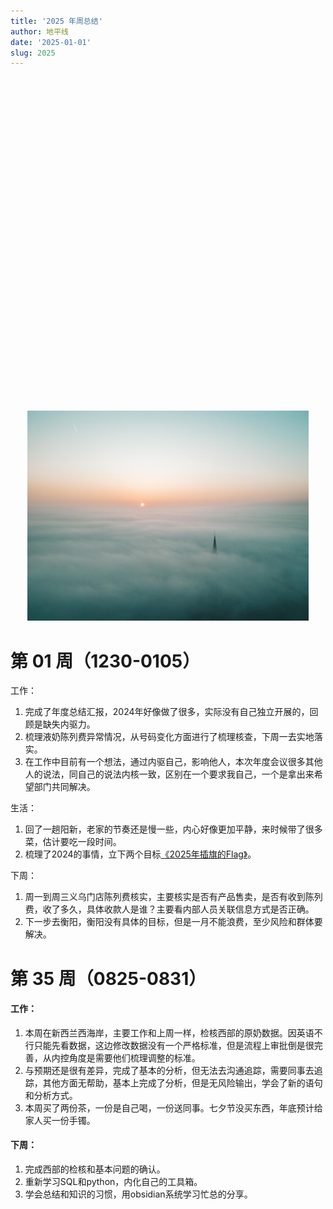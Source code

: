 ```yaml
---
title: '2025 年周总结'
author: 地平线
date: '2025-01-01'
slug: 2025
---
```


<link href="{{< blogdown/postref >}}index_files/htmltools-fill/fill.css" rel="stylesheet" /\> <script src="{{< blogdown/postref >}}index_files/htmlwidgets/htmlwidgets.js"></script> <script src="{{< blogdown/postref >}}index_files/echarts4r/echarts-en.min.js"></script> <script src="{{< blogdown/postref >}}index_files/echarts4r/ecStat.min.js"></script> <script src="{{< blogdown/postref >}}index_files/echarts4r/dataTool.min.js"></script> <script src="{{< blogdown/postref >}}index_files/echarts4r-binding/echarts4r.js"></script>

<br>

<div class="fullwidth">

<div class="echarts4r html-widget html-fill-item" id="htmlwidget-1" style="width:100%;height:500px;"></div>
<script type="application/json" data-for="htmlwidget-1">{"x":{"theme":"","tl":false,"draw":true,"renderer":"canvas","events":[],"buttons":[],"opts":{"yAxis":[{"show":true,"name":"公里数"},{"type":"value","name":"个数"}],"xAxis":[{"data":["2025-01-01","2025-01-02","2025-01-03","2025-01-04","2025-01-05","2025-01-06","2025-01-07","2025-01-08","2025-01-09","2025-01-10","2025-01-11","2025-01-12","2025-01-13","2025-01-14","2025-01-15","2025-01-16","2025-01-17","2025-01-18","2025-01-19","2025-01-20","2025-01-21","2025-01-22","2025-01-23","2025-01-24","2025-01-25","2025-01-26","2025-01-27","2025-01-28","2025-01-29","2025-01-30","2025-01-31","2025-02-01","2025-02-02","2025-02-03","2025-02-04","2025-02-05","2025-02-06","2025-02-07","2025-02-08","2025-02-09","2025-02-10","2025-02-11","2025-02-12","2025-02-13","2025-02-14","2025-02-15","2025-02-16","2025-02-17","2025-02-18","2025-02-19","2025-02-20","2025-02-21","2025-02-22","2025-02-23","2025-02-24","2025-02-25","2025-02-26","2025-02-27","2025-02-28","2025-02-29","2025-03-01","2025-03-02","2025-03-03","2025-03-04","2025-03-05","2025-03-06","2025-03-07","2025-03-08","2025-03-09","2025-03-10","2025-03-11","2025-03-12","2025-03-13","2025-03-14","2025-03-15","2025-03-16","2025-03-17","2025-03-18","2025-03-19","2025-03-20","2025-03-21","2025-03-22","2025-03-23","2025-03-24","2025-03-25","2025-03-26","2025-03-27","2025-03-28","2025-03-29","2025-03-30","2025-03-31","2025-04-01","2025-04-02","2025-04-03","2025-04-04","2025-04-05","2025-04-06","2025-04-07","2025-04-08","2025-04-09","2025-04-10","2025-04-11","2025-04-12","2025-04-13","2025-04-14","2025-04-15","2025-04-16","2025-04-17","2025-04-18","2025-04-19","2025-04-20","2025-04-21","2025-04-22","2025-04-23","2025-04-24","2025-04-25","2025-04-26","2025-04-27","2025-04-28","2025-04-29","2025-04-30","2025-05-01","2025-05-02","2025-05-03","2025-05-04","2025-05-05","2025-05-06","2025-05-07","2025-05-08","2025-05-09","2025-05-10","2025-05-11","2025-05-12","2025-05-13","2025-05-14","2025-05-15","2025-05-16","2025-05-17","2025-05-18","2025-05-19","2025-05-20","2025-05-21","2025-05-22","2025-05-23","2025-05-24","2025-05-25","2025-05-26","2025-05-27","2025-05-28","2025-05-29","2025-05-30","2025-05-31","2025-06-01","2025-06-02","2025-06-03","2025-06-04","2025-06-05","2025-06-06","2025-06-07","2025-06-08","2025-06-09","2025-06-10","2025-06-11","2025-06-12","2025-06-13","2025-06-14","2025-06-15","2025-06-16","2025-06-17","2025-06-18","2025-06-19","2025-06-20","2025-06-21","2025-06-22","2025-06-23","2025-06-24","2025-06-25","2025-06-26","2025-06-27","2025-06-28","2025-06-29","2025-06-30","2025-07-01","2025-07-02","2025-07-03","2025-07-04","2025-07-05","2025-07-06","2025-07-07","2025-07-08","2025-07-09","2025-07-10","2025-07-11","2025-07-12","2025-07-13","2025-07-14","2025-07-15","2025-07-16","2025-07-17","2025-07-18","2025-07-19","2025-07-20","2025-07-21","2025-07-22","2025-07-23","2025-07-24","2025-07-25","2025-07-26","2025-07-27","2025-07-28","2025-07-29","2025-07-30","2025-07-31","2025-08-01","2025-08-02","2025-08-03","2025-08-04","2025-08-05","2025-08-06","2025-08-07","2025-08-08","2025-08-09","2025-08-10","2025-08-11","2025-08-12","2025-08-13","2025-08-14","2025-08-15","2025-08-16","2025-08-17","2025-08-18","2025-08-19","2025-08-20","2025-08-21","2025-08-22","2025-08-23","2025-08-24","2025-08-25","2025-08-26","2025-08-27","2025-08-28","2025-08-29","2025-08-30","2025-08-31","2025-09-01","2025-09-02","2025-09-03","2025-09-04","2025-09-05","2025-09-06","2025-09-07","2025-09-08","2025-09-09","2025-09-10","2025-09-11","2025-09-12","2025-09-13","2025-09-14","2025-09-15","2025-09-16","2025-09-17","2025-09-18","2025-09-19","2025-09-20","2025-09-21","2025-09-22","2025-09-23","2025-09-24","2025-09-25","2025-09-26","2025-09-27","2025-09-28","2025-09-29","2025-09-30","2025-10-01","2025-10-02","2025-10-03","2025-10-04","2025-10-05","2025-10-06","2025-10-07","2025-10-08","2025-10-09","2025-10-10","2025-10-11","2025-10-12","2025-10-13","2025-10-14","2025-10-15","2025-10-16","2025-10-17","2025-10-18","2025-10-19","2025-10-20","2025-10-21","2025-10-22","2025-10-23","2025-10-24","2025-10-25","2025-10-26","2025-10-27","2025-10-28","2025-10-29","2025-10-30","2025-10-31","2025-11-01","2025-11-02","2025-11-03","2025-11-04","2025-11-05","2025-11-06","2025-11-07","2025-11-08","2025-11-09","2025-11-10","2025-11-11","2025-11-12","2025-11-13","2025-11-14","2025-11-15","2025-11-16","2025-11-17","2025-11-18","2025-11-19","2025-11-20","2025-11-21","2025-11-22","2025-11-23","2025-11-24","2025-11-25","2025-11-26","2025-11-27","2025-11-28","2025-11-29","2025-11-30","2025-12-01","2025-12-02","2025-12-03","2025-12-04","2025-12-05","2025-12-06","2025-12-07","2025-12-08","2025-12-09","2025-12-10","2025-12-11","2025-12-12","2025-12-13","2025-12-14","2025-12-15","2025-12-16","2025-12-17","2025-12-18","2025-12-19","2025-12-20","2025-12-21","2025-12-22","2025-12-23","2025-12-24","2025-12-25","2025-12-26","2025-12-27","2025-12-28","2025-12-29","2025-12-30","2025-12-31"],"type":"category","boundaryGap":true,"axisLabel":{"formatter":"function(value, index) {\n    var date = echarts.format.formatTime('MM-dd', new Date(value));\n    var dayOfWeek = ['日', '一', '二', '三', '四', '五', '六'][new Date(value).getDay()];\n    return date + '\\n周' + dayOfWeek;\n  }"}}],"legend":{"data":["骑行️🚴","跑步🏃","跳绳🪢"],"show":true,"type":"plain","top":"3%"},"series":[{"data":[{"value":["2025-01-01","  3.64"]},{"value":["2025-01-02","  3.93"]},{"value":["2025-01-03","  8.09"]},{"value":["2025-01-04","  4.04"]},{"value":["2025-01-05","  4.00"]},{"value":["2025-01-06","  0.00"]},{"value":["2025-01-07","  8.17"]},{"value":["2025-01-08","  3.98"]},{"value":["2025-01-09","  8.47"]},{"value":["2025-01-10","  8.26"]},{"value":["2025-01-11","  8.15"]},{"value":["2025-01-12","  8.13"]},{"value":["2025-01-13","  4.80"]},{"value":["2025-01-14","  0.00"]},{"value":["2025-01-15","  8.04"]},{"value":["2025-01-16","  8.18"]},{"value":["2025-01-17","  8.09"]},{"value":["2025-01-18","  7.99"]},{"value":["2025-01-19","  4.00"]},{"value":["2025-01-20","  0.00"]},{"value":["2025-01-21","  0.00"]},{"value":["2025-01-22","  8.05"]},{"value":["2025-01-23","  8.11"]},{"value":["2025-01-24","  6.46"]},{"value":["2025-01-25","  7.26"]},{"value":["2025-01-26","  7.33"]},{"value":["2025-01-27"," 11.80"]},{"value":["2025-01-28","  0.00"]},{"value":["2025-01-29","  3.08"]},{"value":["2025-01-30","  7.66"]},{"value":["2025-01-31","  0.00"]},{"value":["2025-02-01","  0.00"]},{"value":["2025-02-02","  3.60"]},{"value":["2025-02-03","  0.00"]},{"value":["2025-02-04","  0.00"]},{"value":["2025-02-05","  7.03"]},{"value":["2025-02-06","  0.00"]},{"value":["2025-02-07","  0.00"]},{"value":["2025-02-08","  4.50"]},{"value":["2025-02-09","  0.00"]},{"value":["2025-02-10","  0.00"]},{"value":["2025-02-11","  0.00"]},{"value":["2025-02-12","  0.00"]},{"value":["2025-02-13","  0.00"]},{"value":["2025-02-14","  0.00"]},{"value":["2025-02-15","  0.00"]},{"value":["2025-02-16","  0.00"]},{"value":["2025-02-17","  0.00"]},{"value":["2025-02-18","  6.03"]},{"value":["2025-02-19"," 14.10"]},{"value":["2025-02-20","  0.00"]},{"value":["2025-02-21","  0.00"]},{"value":["2025-02-22","  0.00"]},{"value":["2025-02-23","  3.60"]},{"value":["2025-02-24","  0.00"]},{"value":["2025-02-25","  3.20"]},{"value":["2025-02-26","  3.20"]},{"value":["2025-02-27","  6.48"]},{"value":["2025-02-28","  0.00"]},{"value":["2025-02-29","  0.00"]},{"value":["2025-03-01","  6.58"]},{"value":["2025-03-02"," 27.33"]},{"value":["2025-03-03"," 83.29"]},{"value":["2025-03-04","  0.00"]},{"value":["2025-03-05","  0.00"]},{"value":["2025-03-06","  0.00"]},{"value":["2025-03-07","  7.18"]},{"value":["2025-03-08","  0.00"]},{"value":["2025-03-09"," 63.13"]},{"value":["2025-03-10","  0.00"]},{"value":["2025-03-11","  3.37"]},{"value":["2025-03-12"," 10.85"]},{"value":["2025-03-13","  6.91"]},{"value":["2025-03-14","  0.00"]},{"value":["2025-03-15","  6.93"]},{"value":["2025-03-16","  0.00"]},{"value":["2025-03-17","  0.00"]},{"value":["2025-03-18","  6.68"]},{"value":["2025-03-19","  7.42"]},{"value":["2025-03-20"," 22.53"]},{"value":["2025-03-21","  7.58"]},{"value":["2025-03-22","  7.11"]},{"value":["2025-03-23","  0.00"]},{"value":["2025-03-24"," 21.72"]},{"value":["2025-03-25","  7.70"]},{"value":["2025-03-26","  7.06"]},{"value":["2025-03-27","  6.65"]},{"value":["2025-03-28","  0.00"]},{"value":["2025-03-29","  0.00"]},{"value":["2025-03-30"," 14.04"]},{"value":["2025-03-31"," 15.00"]},{"value":["2025-04-01","  3.51"]},{"value":["2025-04-02","  4.00"]},{"value":["2025-04-03","  4.00"]},{"value":["2025-04-04","  0.00"]},{"value":["2025-04-05","  0.00"]},{"value":["2025-04-06","  0.00"]},{"value":["2025-04-07","  0.00"]},{"value":["2025-04-08","  0.00"]},{"value":["2025-04-09","  6.68"]},{"value":["2025-04-10","  3.70"]},{"value":["2025-04-11","  3.63"]},{"value":["2025-04-12","  4.00"]},{"value":["2025-04-13","  0.00"]},{"value":["2025-04-14","  0.00"]},{"value":["2025-04-15","  6.60"]},{"value":["2025-04-16","  6.74"]},{"value":["2025-04-17","  0.00"]},{"value":["2025-04-18","  6.39"]},{"value":["2025-04-19","  3.80"]},{"value":["2025-04-20","  0.00"]},{"value":["2025-04-21"," 92.08"]},{"value":["2025-04-22","  0.00"]},{"value":["2025-04-23","  0.00"]},{"value":["2025-04-24"," 14.57"]},{"value":["2025-04-25","  6.85"]},{"value":["2025-04-26"," 13.07"]},{"value":["2025-04-27"," 21.84"]},{"value":["2025-04-28","  7.08"]},{"value":["2025-04-29","  7.34"]},{"value":["2025-04-30","  0.00"]},{"value":["2025-05-01","  0.00"]},{"value":["2025-05-02"," 75.28"]},{"value":["2025-05-03"," 59.97"]},{"value":["2025-05-04","  3.15"]},{"value":["2025-05-05"," 60.55"]},{"value":["2025-05-06","  0.00"]},{"value":["2025-05-07","  7.02"]},{"value":["2025-05-08"," 15.63"]},{"value":["2025-05-09","  6.83"]},{"value":["2025-05-10","  7.74"]},{"value":["2025-05-11","  0.00"]},{"value":["2025-05-12","  0.00"]},{"value":["2025-05-13","  3.45"]},{"value":["2025-05-14","  8.00"]},{"value":["2025-05-15"," 14.18"]},{"value":["2025-05-16","  7.13"]},{"value":["2025-05-17","  7.37"]},{"value":["2025-05-18","  5.20"]},{"value":["2025-05-19","  0.00"]},{"value":["2025-05-20","  7.75"]},{"value":["2025-05-21","  7.21"]},{"value":["2025-05-22","  7.78"]},{"value":["2025-05-23","  3.59"]},{"value":["2025-05-24","  0.00"]},{"value":["2025-05-25"," 20.09"]},{"value":["2025-05-26"," 42.00"]},{"value":["2025-05-27","  0.00"]},{"value":["2025-05-28","  7.21"]},{"value":["2025-05-29"," 58.04"]},{"value":["2025-05-30","  3.76"]},{"value":["2025-05-31","  0.00"]},{"value":["2025-06-01","  0.00"]},{"value":["2025-06-02","  0.00"]},{"value":["2025-06-03","  3.70"]},{"value":["2025-06-04","  7.38"]},{"value":["2025-06-05","  0.00"]},{"value":["2025-06-06","  0.00"]},{"value":["2025-06-07","  0.00"]},{"value":["2025-06-08","  0.00"]},{"value":["2025-06-09","  0.00"]},{"value":["2025-06-10","  0.00"]},{"value":["2025-06-11","  7.30"]},{"value":["2025-06-12","  0.00"]},{"value":["2025-06-13","  0.00"]},{"value":["2025-06-14","190.17"]},{"value":["2025-06-15","  0.00"]},{"value":["2025-06-16","  0.00"]},{"value":["2025-06-17","  0.00"]},{"value":["2025-06-18","  0.00"]},{"value":["2025-06-19","  0.00"]},{"value":["2025-06-20","  0.00"]},{"value":["2025-06-21","  0.00"]},{"value":["2025-06-22","  0.00"]},{"value":["2025-06-23","  0.00"]},{"value":["2025-06-24","  0.00"]},{"value":["2025-06-25","  0.00"]},{"value":["2025-06-26","  0.00"]},{"value":["2025-06-27","  0.00"]},{"value":["2025-06-28","  0.00"]},{"value":["2025-06-29","  6.40"]},{"value":["2025-06-30","  3.00"]},{"value":["2025-07-01","  0.00"]},{"value":["2025-07-02","  0.00"]},{"value":["2025-07-03","  0.00"]},{"value":["2025-07-04","  0.00"]},{"value":["2025-07-05","  3.00"]},{"value":["2025-07-06","  0.00"]},{"value":["2025-07-07","  0.00"]},{"value":["2025-07-08","  0.00"]},{"value":["2025-07-09","  0.00"]},{"value":["2025-07-10","  7.50"]},{"value":["2025-07-11","  0.00"]},{"value":["2025-07-12"," 17.25"]},{"value":["2025-07-13","  8.81"]},{"value":["2025-07-14","  0.00"]},{"value":["2025-07-15","  0.00"]},{"value":["2025-07-16","  4.20"]},{"value":["2025-07-17","  9.94"]},{"value":["2025-07-18","  3.80"]},{"value":["2025-07-19","  0.00"]},{"value":["2025-07-20","  0.00"]},{"value":["2025-07-21","  0.00"]},{"value":["2025-07-22"," 38.09"]},{"value":["2025-07-23","  0.00"]},{"value":["2025-07-24","  0.00"]},{"value":["2025-07-25","  0.00"]},{"value":["2025-07-26","  0.00"]},{"value":["2025-07-27","  0.00"]},{"value":["2025-07-28","  0.00"]},{"value":["2025-07-29","  0.00"]},{"value":["2025-07-30","  0.00"]},{"value":["2025-07-31","  1.20"]},{"value":["2025-08-01","  0.60"]},{"value":["2025-08-02","  0.00"]},{"value":["2025-08-03","  0.00"]},{"value":["2025-08-04","  1.20"]},{"value":["2025-08-05","  0.00"]},{"value":["2025-08-06","  3.58"]},{"value":["2025-08-07","  3.66"]},{"value":["2025-08-08","  0.00"]},{"value":["2025-08-09","  0.00"]},{"value":["2025-08-10","  7.89"]},{"value":["2025-08-11","  0.00"]},{"value":["2025-08-12","  0.00"]},{"value":["2025-08-13","  0.00"]},{"value":["2025-08-14","  0.00"]},{"value":["2025-08-15","  0.00"]},{"value":["2025-08-16","  0.00"]},{"value":["2025-08-17","  0.00"]},{"value":["2025-08-18","  1.20"]},{"value":["2025-08-19","  0.00"]},{"value":["2025-08-20","  0.00"]},{"value":["2025-08-21","  0.00"]},{"value":["2025-08-22","  1.80"]},{"value":["2025-08-23","  0.00"]},{"value":["2025-08-24","  1.20"]},{"value":["2025-08-25"," 26.80"]},{"value":["2025-08-26","  0.00"]},{"value":["2025-08-27","  0.00"]},{"value":["2025-08-28","  0.00"]},{"value":["2025-08-29","  0.00"]},{"value":["2025-08-30","  0.00"]},{"value":["2025-08-31","  0.00"]},{"value":["2025-09-01","  0.00"]},{"value":["2025-09-02","  3.60"]},{"value":["2025-09-03","  0.00"]},{"value":["2025-09-04","  0.00"]},{"value":["2025-09-05","  0.00"]},{"value":["2025-09-06","  0.00"]},{"value":["2025-09-07","  0.00"]},{"value":["2025-09-08","  3.20"]},{"value":["2025-09-09","  0.00"]},{"value":["2025-09-10","  0.00"]},{"value":["2025-09-11","  0.00"]},{"value":["2025-09-12","  0.00"]},{"value":["2025-09-13","  0.00"]},{"value":["2025-09-14","  0.00"]},{"value":["2025-09-15"," 17.17"]},{"value":["2025-09-16","  0.00"]},{"value":["2025-09-17","  0.00"]},{"value":["2025-09-18","  0.00"]},{"value":["2025-09-19","  0.00"]},{"value":["2025-09-20","  0.00"]},{"value":["2025-09-21","  0.00"]},{"value":["2025-09-22","  0.00"]},{"value":["2025-09-23","  0.00"]},{"value":["2025-09-24","  0.00"]},{"value":["2025-09-25","  0.00"]},{"value":["2025-09-26","  0.00"]},{"value":["2025-09-27","  0.00"]},{"value":["2025-09-28","  0.00"]},{"value":["2025-09-29","  0.00"]},{"value":["2025-09-30","  0.00"]},{"value":["2025-10-01","  0.00"]},{"value":["2025-10-02","  0.00"]},{"value":["2025-10-03","  0.00"]},{"value":["2025-10-04","  0.00"]},{"value":["2025-10-05","  0.00"]},{"value":["2025-10-06","  0.00"]},{"value":["2025-10-07","  0.00"]},{"value":["2025-10-08","  0.00"]},{"value":["2025-10-09","  0.00"]},{"value":["2025-10-10","  0.00"]},{"value":["2025-10-11","  0.00"]},{"value":["2025-10-12","  0.00"]},{"value":["2025-10-13","  0.00"]},{"value":["2025-10-14","  0.00"]},{"value":["2025-10-15","  0.00"]},{"value":["2025-10-16","  0.00"]},{"value":["2025-10-17","  0.00"]},{"value":["2025-10-18","  0.00"]},{"value":["2025-10-19","  0.00"]},{"value":["2025-10-20","  0.00"]},{"value":["2025-10-21","  0.00"]},{"value":["2025-10-22","  0.00"]},{"value":["2025-10-23","  0.00"]},{"value":["2025-10-24","  0.00"]},{"value":["2025-10-25","  0.00"]},{"value":["2025-10-26","  0.00"]},{"value":["2025-10-27","  0.00"]},{"value":["2025-10-28","  0.00"]},{"value":["2025-10-29","  0.00"]},{"value":["2025-10-30","  0.00"]},{"value":["2025-10-31","  0.00"]},{"value":["2025-11-01","  0.00"]},{"value":["2025-11-02","  0.00"]},{"value":["2025-11-03","  0.00"]},{"value":["2025-11-04","  0.00"]},{"value":["2025-11-05","  0.00"]},{"value":["2025-11-06","  0.00"]},{"value":["2025-11-07","  0.00"]},{"value":["2025-11-08","  0.00"]},{"value":["2025-11-09","  0.00"]},{"value":["2025-11-10","  0.00"]},{"value":["2025-11-11","  0.00"]},{"value":["2025-11-12","  0.00"]},{"value":["2025-11-13","  0.00"]},{"value":["2025-11-14","  0.00"]},{"value":["2025-11-15","  0.00"]},{"value":["2025-11-16","  0.00"]},{"value":["2025-11-17","  0.00"]},{"value":["2025-11-18","  0.00"]},{"value":["2025-11-19","  0.00"]},{"value":["2025-11-20","  0.00"]},{"value":["2025-11-21","  0.00"]},{"value":["2025-11-22","  0.00"]},{"value":["2025-11-23","  0.00"]},{"value":["2025-11-24","  0.00"]},{"value":["2025-11-25","  0.00"]},{"value":["2025-11-26","  0.00"]},{"value":["2025-11-27","  0.00"]},{"value":["2025-11-28","  0.00"]},{"value":["2025-11-29","  0.00"]},{"value":["2025-11-30","  0.00"]},{"value":["2025-12-01","  0.00"]},{"value":["2025-12-02","  0.00"]},{"value":["2025-12-03","  0.00"]},{"value":["2025-12-04","  0.00"]},{"value":["2025-12-05","  0.00"]},{"value":["2025-12-06","  0.00"]},{"value":["2025-12-07","  0.00"]},{"value":["2025-12-08","  0.00"]},{"value":["2025-12-09","  0.00"]},{"value":["2025-12-10","  0.00"]},{"value":["2025-12-11","  0.00"]},{"value":["2025-12-12","  0.00"]},{"value":["2025-12-13","  0.00"]},{"value":["2025-12-14","  0.00"]},{"value":["2025-12-15","  0.00"]},{"value":["2025-12-16","  0.00"]},{"value":["2025-12-17","  0.00"]},{"value":["2025-12-18","  0.00"]},{"value":["2025-12-19","  0.00"]},{"value":["2025-12-20","  0.00"]},{"value":["2025-12-21","  0.00"]},{"value":["2025-12-22","  0.00"]},{"value":["2025-12-23","  0.00"]},{"value":["2025-12-24","  0.00"]},{"value":["2025-12-25","  0.00"]},{"value":["2025-12-26","  0.00"]},{"value":["2025-12-27","  0.00"]},{"value":["2025-12-28","  0.00"]},{"value":["2025-12-29","  0.00"]},{"value":["2025-12-30","  0.00"]},{"value":["2025-12-31","  0.00"]}],"yAxisIndex":0,"xAxisIndex":0,"name":"骑行️🚴","type":"line","coordinateSystem":"cartesian2d","markPoint":{"data":[{"type":"max"}]}},{"data":[{"value":["2025-01-01"," 0.00"]},{"value":["2025-01-02"," 0.00"]},{"value":["2025-01-03"," 0.00"]},{"value":["2025-01-04"," 0.00"]},{"value":["2025-01-05"," 0.00"]},{"value":["2025-01-06"," 0.00"]},{"value":["2025-01-07"," 0.00"]},{"value":["2025-01-08"," 0.00"]},{"value":["2025-01-09"," 0.00"]},{"value":["2025-01-10"," 0.00"]},{"value":["2025-01-11"," 0.00"]},{"value":["2025-01-12"," 0.00"]},{"value":["2025-01-13"," 0.00"]},{"value":["2025-01-14"," 0.00"]},{"value":["2025-01-15"," 0.00"]},{"value":["2025-01-16"," 0.00"]},{"value":["2025-01-17","21.10"]},{"value":["2025-01-18"," 0.00"]},{"value":["2025-01-19"," 0.00"]},{"value":["2025-01-20"," 0.00"]},{"value":["2025-01-21"," 0.00"]},{"value":["2025-01-22"," 0.00"]},{"value":["2025-01-23"," 0.00"]},{"value":["2025-01-24"," 0.00"]},{"value":["2025-01-25"," 0.00"]},{"value":["2025-01-26"," 0.00"]},{"value":["2025-01-27"," 0.00"]},{"value":["2025-01-28"," 0.00"]},{"value":["2025-01-29"," 0.00"]},{"value":["2025-01-30"," 0.00"]},{"value":["2025-01-31"," 0.00"]},{"value":["2025-02-01"," 0.00"]},{"value":["2025-02-02"," 0.00"]},{"value":["2025-02-03"," 0.00"]},{"value":["2025-02-04"," 0.00"]},{"value":["2025-02-05"," 0.00"]},{"value":["2025-02-06"," 0.00"]},{"value":["2025-02-07"," 0.00"]},{"value":["2025-02-08"," 0.00"]},{"value":["2025-02-09"," 0.00"]},{"value":["2025-02-10"," 0.00"]},{"value":["2025-02-11"," 0.00"]},{"value":["2025-02-12"," 0.00"]},{"value":["2025-02-13"," 0.00"]},{"value":["2025-02-14"," 0.00"]},{"value":["2025-02-15"," 0.00"]},{"value":["2025-02-16"," 0.00"]},{"value":["2025-02-17"," 0.00"]},{"value":["2025-02-18"," 0.00"]},{"value":["2025-02-19"," 0.00"]},{"value":["2025-02-20"," 0.00"]},{"value":["2025-02-21"," 0.00"]},{"value":["2025-02-22"," 0.00"]},{"value":["2025-02-23"," 0.00"]},{"value":["2025-02-24"," 0.00"]},{"value":["2025-02-25"," 0.00"]},{"value":["2025-02-26"," 0.00"]},{"value":["2025-02-27"," 0.00"]},{"value":["2025-02-28"," 0.00"]},{"value":["2025-02-29"," 0.00"]},{"value":["2025-03-01"," 0.00"]},{"value":["2025-03-02"," 0.00"]},{"value":["2025-03-03"," 0.00"]},{"value":["2025-03-04"," 0.00"]},{"value":["2025-03-05"," 0.00"]},{"value":["2025-03-06"," 0.00"]},{"value":["2025-03-07"," 0.00"]},{"value":["2025-03-08"," 0.00"]},{"value":["2025-03-09"," 0.00"]},{"value":["2025-03-10"," 0.00"]},{"value":["2025-03-11"," 0.00"]},{"value":["2025-03-12"," 0.00"]},{"value":["2025-03-13","10.00"]},{"value":["2025-03-14"," 0.00"]},{"value":["2025-03-15"," 0.00"]},{"value":["2025-03-16"," 0.00"]},{"value":["2025-03-17"," 0.00"]},{"value":["2025-03-18"," 0.00"]},{"value":["2025-03-19"," 0.00"]},{"value":["2025-03-20"," 0.00"]},{"value":["2025-03-21"," 0.00"]},{"value":["2025-03-22"," 0.00"]},{"value":["2025-03-23"," 0.00"]},{"value":["2025-03-24"," 0.00"]},{"value":["2025-03-25"," 0.00"]},{"value":["2025-03-26"," 0.00"]},{"value":["2025-03-27"," 0.00"]},{"value":["2025-03-28"," 0.00"]},{"value":["2025-03-29"," 0.00"]},{"value":["2025-03-30"," 0.00"]},{"value":["2025-03-31"," 0.00"]},{"value":["2025-04-01"," 0.00"]},{"value":["2025-04-02"," 0.00"]},{"value":["2025-04-03"," 0.00"]},{"value":["2025-04-04"," 0.00"]},{"value":["2025-04-05"," 0.00"]},{"value":["2025-04-06"," 0.00"]},{"value":["2025-04-07"," 0.00"]},{"value":["2025-04-08"," 0.00"]},{"value":["2025-04-09"," 0.00"]},{"value":["2025-04-10"," 0.00"]},{"value":["2025-04-11"," 0.00"]},{"value":["2025-04-12"," 0.00"]},{"value":["2025-04-13"," 1.20"]},{"value":["2025-04-14"," 0.00"]},{"value":["2025-04-15"," 0.00"]},{"value":["2025-04-16"," 0.00"]},{"value":["2025-04-17"," 0.00"]},{"value":["2025-04-18"," 0.00"]},{"value":["2025-04-19"," 0.00"]},{"value":["2025-04-20"," 0.00"]},{"value":["2025-04-21"," 0.00"]},{"value":["2025-04-22"," 0.00"]},{"value":["2025-04-23"," 0.00"]},{"value":["2025-04-24"," 0.00"]},{"value":["2025-04-25"," 0.00"]},{"value":["2025-04-26"," 0.00"]},{"value":["2025-04-27"," 0.00"]},{"value":["2025-04-28"," 0.00"]},{"value":["2025-04-29"," 0.00"]},{"value":["2025-04-30"," 0.00"]},{"value":["2025-05-01"," 0.00"]},{"value":["2025-05-02"," 0.00"]},{"value":["2025-05-03"," 0.00"]},{"value":["2025-05-04"," 0.00"]},{"value":["2025-05-05"," 0.00"]},{"value":["2025-05-06"," 0.00"]},{"value":["2025-05-07"," 0.00"]},{"value":["2025-05-08"," 0.00"]},{"value":["2025-05-09"," 0.00"]},{"value":["2025-05-10"," 0.00"]},{"value":["2025-05-11"," 0.00"]},{"value":["2025-05-12"," 0.00"]},{"value":["2025-05-13"," 0.00"]},{"value":["2025-05-14"," 0.00"]},{"value":["2025-05-15"," 9.42"]},{"value":["2025-05-16"," 0.00"]},{"value":["2025-05-17"," 0.00"]},{"value":["2025-05-18"," 0.00"]},{"value":["2025-05-19"," 0.00"]},{"value":["2025-05-20"," 0.00"]},{"value":["2025-05-21"," 0.00"]},{"value":["2025-05-22"," 0.00"]},{"value":["2025-05-23"," 0.00"]},{"value":["2025-05-24"," 0.00"]},{"value":["2025-05-25"," 0.00"]},{"value":["2025-05-26"," 0.00"]},{"value":["2025-05-27"," 0.00"]},{"value":["2025-05-28"," 0.00"]},{"value":["2025-05-29"," 0.00"]},{"value":["2025-05-30"," 0.00"]},{"value":["2025-05-31"," 0.00"]},{"value":["2025-06-01"," 0.00"]},{"value":["2025-06-02"," 0.00"]},{"value":["2025-06-03"," 0.00"]},{"value":["2025-06-04"," 0.00"]},{"value":["2025-06-05"," 0.00"]},{"value":["2025-06-06"," 0.00"]},{"value":["2025-06-07"," 0.00"]},{"value":["2025-06-08"," 0.00"]},{"value":["2025-06-09"," 0.00"]},{"value":["2025-06-10"," 0.00"]},{"value":["2025-06-11"," 0.00"]},{"value":["2025-06-12"," 0.00"]},{"value":["2025-06-13"," 0.00"]},{"value":["2025-06-14"," 0.00"]},{"value":["2025-06-15"," 0.00"]},{"value":["2025-06-16"," 0.00"]},{"value":["2025-06-17"," 0.00"]},{"value":["2025-06-18"," 0.00"]},{"value":["2025-06-19"," 0.00"]},{"value":["2025-06-20"," 0.00"]},{"value":["2025-06-21"," 0.00"]},{"value":["2025-06-22"," 0.00"]},{"value":["2025-06-23"," 0.00"]},{"value":["2025-06-24"," 0.00"]},{"value":["2025-06-25"," 0.00"]},{"value":["2025-06-26"," 0.00"]},{"value":["2025-06-27"," 0.00"]},{"value":["2025-06-28"," 0.00"]},{"value":["2025-06-29"," 0.00"]},{"value":["2025-06-30"," 0.00"]},{"value":["2025-07-01"," 0.00"]},{"value":["2025-07-02"," 0.00"]},{"value":["2025-07-03"," 0.00"]},{"value":["2025-07-04"," 0.00"]},{"value":["2025-07-05"," 0.00"]},{"value":["2025-07-06"," 0.00"]},{"value":["2025-07-07"," 0.00"]},{"value":["2025-07-08"," 0.00"]},{"value":["2025-07-09"," 0.00"]},{"value":["2025-07-10"," 0.00"]},{"value":["2025-07-11"," 0.00"]},{"value":["2025-07-12"," 0.00"]},{"value":["2025-07-13"," 0.00"]},{"value":["2025-07-14"," 0.00"]},{"value":["2025-07-15"," 0.00"]},{"value":["2025-07-16"," 0.00"]},{"value":["2025-07-17"," 0.00"]},{"value":["2025-07-18"," 0.00"]},{"value":["2025-07-19"," 0.00"]},{"value":["2025-07-20"," 0.00"]},{"value":["2025-07-21"," 0.00"]},{"value":["2025-07-22"," 0.00"]},{"value":["2025-07-23"," 0.00"]},{"value":["2025-07-24"," 0.00"]},{"value":["2025-07-25"," 0.00"]},{"value":["2025-07-26"," 0.00"]},{"value":["2025-07-27"," 0.00"]},{"value":["2025-07-28"," 0.00"]},{"value":["2025-07-29"," 0.00"]},{"value":["2025-07-30"," 0.00"]},{"value":["2025-07-31"," 0.00"]},{"value":["2025-08-01"," 0.00"]},{"value":["2025-08-02"," 0.00"]},{"value":["2025-08-03"," 0.00"]},{"value":["2025-08-04"," 0.00"]},{"value":["2025-08-05"," 0.00"]},{"value":["2025-08-06"," 0.00"]},{"value":["2025-08-07"," 0.00"]},{"value":["2025-08-08"," 0.00"]},{"value":["2025-08-09"," 0.00"]},{"value":["2025-08-10"," 0.00"]},{"value":["2025-08-11"," 0.00"]},{"value":["2025-08-12"," 0.00"]},{"value":["2025-08-13"," 0.00"]},{"value":["2025-08-14"," 6.22"]},{"value":["2025-08-15"," 0.00"]},{"value":["2025-08-16"," 0.00"]},{"value":["2025-08-17"," 0.00"]},{"value":["2025-08-18"," 0.00"]},{"value":["2025-08-19"," 0.00"]},{"value":["2025-08-20"," 0.00"]},{"value":["2025-08-21"," 0.00"]},{"value":["2025-08-22"," 0.00"]},{"value":["2025-08-23"," 0.00"]},{"value":["2025-08-24"," 0.00"]},{"value":["2025-08-25"," 0.00"]},{"value":["2025-08-26"," 0.00"]},{"value":["2025-08-27"," 0.00"]},{"value":["2025-08-28"," 0.00"]},{"value":["2025-08-29"," 0.00"]},{"value":["2025-08-30"," 0.00"]},{"value":["2025-08-31"," 0.00"]},{"value":["2025-09-01"," 0.00"]},{"value":["2025-09-02"," 0.00"]},{"value":["2025-09-03"," 0.00"]},{"value":["2025-09-04"," 0.00"]},{"value":["2025-09-05"," 0.00"]},{"value":["2025-09-06"," 0.00"]},{"value":["2025-09-07"," 0.00"]},{"value":["2025-09-08"," 0.00"]},{"value":["2025-09-09"," 0.00"]},{"value":["2025-09-10"," 0.00"]},{"value":["2025-09-11"," 0.00"]},{"value":["2025-09-12"," 0.00"]},{"value":["2025-09-13"," 0.00"]},{"value":["2025-09-14"," 0.00"]},{"value":["2025-09-15"," 0.00"]},{"value":["2025-09-16"," 0.00"]},{"value":["2025-09-17"," 0.00"]},{"value":["2025-09-18"," 0.00"]},{"value":["2025-09-19"," 0.00"]},{"value":["2025-09-20"," 0.00"]},{"value":["2025-09-21"," 0.00"]},{"value":["2025-09-22"," 0.00"]},{"value":["2025-09-23"," 0.00"]},{"value":["2025-09-24"," 0.00"]},{"value":["2025-09-25"," 0.00"]},{"value":["2025-09-26"," 0.00"]},{"value":["2025-09-27"," 0.00"]},{"value":["2025-09-28"," 0.00"]},{"value":["2025-09-29"," 0.00"]},{"value":["2025-09-30"," 0.00"]},{"value":["2025-10-01"," 0.00"]},{"value":["2025-10-02"," 0.00"]},{"value":["2025-10-03"," 0.00"]},{"value":["2025-10-04"," 0.00"]},{"value":["2025-10-05"," 0.00"]},{"value":["2025-10-06"," 0.00"]},{"value":["2025-10-07"," 0.00"]},{"value":["2025-10-08"," 0.00"]},{"value":["2025-10-09"," 0.00"]},{"value":["2025-10-10"," 0.00"]},{"value":["2025-10-11"," 0.00"]},{"value":["2025-10-12"," 0.00"]},{"value":["2025-10-13"," 0.00"]},{"value":["2025-10-14"," 0.00"]},{"value":["2025-10-15"," 0.00"]},{"value":["2025-10-16"," 0.00"]},{"value":["2025-10-17"," 0.00"]},{"value":["2025-10-18"," 0.00"]},{"value":["2025-10-19"," 0.00"]},{"value":["2025-10-20"," 0.00"]},{"value":["2025-10-21"," 0.00"]},{"value":["2025-10-22"," 0.00"]},{"value":["2025-10-23"," 0.00"]},{"value":["2025-10-24"," 0.00"]},{"value":["2025-10-25"," 0.00"]},{"value":["2025-10-26"," 0.00"]},{"value":["2025-10-27"," 0.00"]},{"value":["2025-10-28"," 0.00"]},{"value":["2025-10-29"," 0.00"]},{"value":["2025-10-30"," 0.00"]},{"value":["2025-10-31"," 0.00"]},{"value":["2025-11-01"," 0.00"]},{"value":["2025-11-02"," 0.00"]},{"value":["2025-11-03"," 0.00"]},{"value":["2025-11-04"," 0.00"]},{"value":["2025-11-05"," 0.00"]},{"value":["2025-11-06"," 0.00"]},{"value":["2025-11-07"," 0.00"]},{"value":["2025-11-08"," 0.00"]},{"value":["2025-11-09"," 0.00"]},{"value":["2025-11-10"," 0.00"]},{"value":["2025-11-11"," 0.00"]},{"value":["2025-11-12"," 0.00"]},{"value":["2025-11-13"," 0.00"]},{"value":["2025-11-14"," 0.00"]},{"value":["2025-11-15"," 0.00"]},{"value":["2025-11-16"," 0.00"]},{"value":["2025-11-17"," 0.00"]},{"value":["2025-11-18"," 0.00"]},{"value":["2025-11-19"," 0.00"]},{"value":["2025-11-20"," 0.00"]},{"value":["2025-11-21"," 0.00"]},{"value":["2025-11-22"," 0.00"]},{"value":["2025-11-23"," 0.00"]},{"value":["2025-11-24"," 0.00"]},{"value":["2025-11-25"," 0.00"]},{"value":["2025-11-26"," 0.00"]},{"value":["2025-11-27"," 0.00"]},{"value":["2025-11-28"," 0.00"]},{"value":["2025-11-29"," 0.00"]},{"value":["2025-11-30"," 0.00"]},{"value":["2025-12-01"," 0.00"]},{"value":["2025-12-02"," 0.00"]},{"value":["2025-12-03"," 0.00"]},{"value":["2025-12-04"," 0.00"]},{"value":["2025-12-05"," 0.00"]},{"value":["2025-12-06"," 0.00"]},{"value":["2025-12-07"," 0.00"]},{"value":["2025-12-08"," 0.00"]},{"value":["2025-12-09"," 0.00"]},{"value":["2025-12-10"," 0.00"]},{"value":["2025-12-11"," 0.00"]},{"value":["2025-12-12"," 0.00"]},{"value":["2025-12-13"," 0.00"]},{"value":["2025-12-14"," 0.00"]},{"value":["2025-12-15"," 0.00"]},{"value":["2025-12-16"," 0.00"]},{"value":["2025-12-17"," 0.00"]},{"value":["2025-12-18"," 0.00"]},{"value":["2025-12-19"," 0.00"]},{"value":["2025-12-20"," 0.00"]},{"value":["2025-12-21"," 0.00"]},{"value":["2025-12-22"," 0.00"]},{"value":["2025-12-23"," 0.00"]},{"value":["2025-12-24"," 0.00"]},{"value":["2025-12-25"," 0.00"]},{"value":["2025-12-26"," 0.00"]},{"value":["2025-12-27"," 0.00"]},{"value":["2025-12-28"," 0.00"]},{"value":["2025-12-29"," 0.00"]},{"value":["2025-12-30"," 0.00"]},{"value":["2025-12-31"," 0.00"]}],"yAxisIndex":0,"xAxisIndex":0,"name":"跑步🏃","type":"line","coordinateSystem":"cartesian2d","markPoint":{"data":[{"type":"max"}]}},{"data":[{"value":["2025-01-01","   0"]},{"value":["2025-01-02","   0"]},{"value":["2025-01-03","   0"]},{"value":["2025-01-04","   0"]},{"value":["2025-01-05","   0"]},{"value":["2025-01-06","   0"]},{"value":["2025-01-07","   0"]},{"value":["2025-01-08","   0"]},{"value":["2025-01-09","   0"]},{"value":["2025-01-10","   0"]},{"value":["2025-01-11","   0"]},{"value":["2025-01-12","1721"]},{"value":["2025-01-13","   0"]},{"value":["2025-01-14","   0"]},{"value":["2025-01-15","   0"]},{"value":["2025-01-16","   0"]},{"value":["2025-01-17","   0"]},{"value":["2025-01-18","   0"]},{"value":["2025-01-19","   0"]},{"value":["2025-01-20","   0"]},{"value":["2025-01-21","7000"]},{"value":["2025-01-22","   0"]},{"value":["2025-01-23","   0"]},{"value":["2025-01-24","   0"]},{"value":["2025-01-25","   0"]},{"value":["2025-01-26","   0"]},{"value":["2025-01-27","   0"]},{"value":["2025-01-28","   0"]},{"value":["2025-01-29","   0"]},{"value":["2025-01-30","   0"]},{"value":["2025-01-31","   0"]},{"value":["2025-02-01","   0"]},{"value":["2025-02-02","   0"]},{"value":["2025-02-03","   0"]},{"value":["2025-02-04","   0"]},{"value":["2025-02-05","   0"]},{"value":["2025-02-06","   0"]},{"value":["2025-02-07","   0"]},{"value":["2025-02-08","   0"]},{"value":["2025-02-09","3001"]},{"value":["2025-02-10","   0"]},{"value":["2025-02-11","   0"]},{"value":["2025-02-12","   0"]},{"value":["2025-02-13","   0"]},{"value":["2025-02-14","   0"]},{"value":["2025-02-15","   0"]},{"value":["2025-02-16","   0"]},{"value":["2025-02-17","   0"]},{"value":["2025-02-18","   0"]},{"value":["2025-02-19","   0"]},{"value":["2025-02-20","   0"]},{"value":["2025-02-21","   0"]},{"value":["2025-02-22","   0"]},{"value":["2025-02-23","   0"]},{"value":["2025-02-24","   0"]},{"value":["2025-02-25","   0"]},{"value":["2025-02-26","   0"]},{"value":["2025-02-27","   0"]},{"value":["2025-02-28","   0"]},{"value":["2025-02-29","   0"]},{"value":["2025-03-01","   0"]},{"value":["2025-03-02","   0"]},{"value":["2025-03-03","   0"]},{"value":["2025-03-04","   0"]},{"value":["2025-03-05","   0"]},{"value":["2025-03-06","   0"]},{"value":["2025-03-07","   0"]},{"value":["2025-03-08","   0"]},{"value":["2025-03-09","   0"]},{"value":["2025-03-10","   0"]},{"value":["2025-03-11","   0"]},{"value":["2025-03-12","   0"]},{"value":["2025-03-13","   0"]},{"value":["2025-03-14","   0"]},{"value":["2025-03-15","   0"]},{"value":["2025-03-16","   0"]},{"value":["2025-03-17","   0"]},{"value":["2025-03-18","   0"]},{"value":["2025-03-19","   0"]},{"value":["2025-03-20","   0"]},{"value":["2025-03-21","   0"]},{"value":["2025-03-22","   0"]},{"value":["2025-03-23","   0"]},{"value":["2025-03-24","   0"]},{"value":["2025-03-25","   0"]},{"value":["2025-03-26","   0"]},{"value":["2025-03-27","   0"]},{"value":["2025-03-28","   0"]},{"value":["2025-03-29","   0"]},{"value":["2025-03-30","   0"]},{"value":["2025-03-31","   0"]},{"value":["2025-04-01","   0"]},{"value":["2025-04-02","   0"]},{"value":["2025-04-03","   0"]},{"value":["2025-04-04","   0"]},{"value":["2025-04-05","   0"]},{"value":["2025-04-06","   0"]},{"value":["2025-04-07","   0"]},{"value":["2025-04-08","   0"]},{"value":["2025-04-09","   0"]},{"value":["2025-04-10","   0"]},{"value":["2025-04-11","   0"]},{"value":["2025-04-12","   0"]},{"value":["2025-04-13","   0"]},{"value":["2025-04-14","   0"]},{"value":["2025-04-15","   0"]},{"value":["2025-04-16","   0"]},{"value":["2025-04-17","   0"]},{"value":["2025-04-18","   0"]},{"value":["2025-04-19","   0"]},{"value":["2025-04-20","   0"]},{"value":["2025-04-21","   0"]},{"value":["2025-04-22","   0"]},{"value":["2025-04-23","   0"]},{"value":["2025-04-24","   0"]},{"value":["2025-04-25","   0"]},{"value":["2025-04-26","   0"]},{"value":["2025-04-27","   0"]},{"value":["2025-04-28","   0"]},{"value":["2025-04-29","   0"]},{"value":["2025-04-30","   0"]},{"value":["2025-05-01","   0"]},{"value":["2025-05-02","   0"]},{"value":["2025-05-03","   0"]},{"value":["2025-05-04","   0"]},{"value":["2025-05-05","   0"]},{"value":["2025-05-06","   0"]},{"value":["2025-05-07","   0"]},{"value":["2025-05-08","   0"]},{"value":["2025-05-09","   0"]},{"value":["2025-05-10","   0"]},{"value":["2025-05-11","   0"]},{"value":["2025-05-12","   0"]},{"value":["2025-05-13","   0"]},{"value":["2025-05-14","   0"]},{"value":["2025-05-15","   0"]},{"value":["2025-05-16","   0"]},{"value":["2025-05-17","   0"]},{"value":["2025-05-18","   0"]},{"value":["2025-05-19","   0"]},{"value":["2025-05-20","   0"]},{"value":["2025-05-21","   0"]},{"value":["2025-05-22","   0"]},{"value":["2025-05-23","   0"]},{"value":["2025-05-24","   0"]},{"value":["2025-05-25","   0"]},{"value":["2025-05-26","   0"]},{"value":["2025-05-27","   0"]},{"value":["2025-05-28","   0"]},{"value":["2025-05-29","   0"]},{"value":["2025-05-30","   0"]},{"value":["2025-05-31","   0"]},{"value":["2025-06-01","   0"]},{"value":["2025-06-02","   0"]},{"value":["2025-06-03","   0"]},{"value":["2025-06-04","   0"]},{"value":["2025-06-05","   0"]},{"value":["2025-06-06","   0"]},{"value":["2025-06-07","   0"]},{"value":["2025-06-08","   0"]},{"value":["2025-06-09","   0"]},{"value":["2025-06-10","   0"]},{"value":["2025-06-11","   0"]},{"value":["2025-06-12","   0"]},{"value":["2025-06-13","   0"]},{"value":["2025-06-14","   0"]},{"value":["2025-06-15","   0"]},{"value":["2025-06-16","   0"]},{"value":["2025-06-17","   0"]},{"value":["2025-06-18","   0"]},{"value":["2025-06-19","   0"]},{"value":["2025-06-20","   0"]},{"value":["2025-06-21","   0"]},{"value":["2025-06-22","   0"]},{"value":["2025-06-23","   0"]},{"value":["2025-06-24","   0"]},{"value":["2025-06-25","   0"]},{"value":["2025-06-26","   0"]},{"value":["2025-06-27","   0"]},{"value":["2025-06-28","   0"]},{"value":["2025-06-29","   0"]},{"value":["2025-06-30","   0"]},{"value":["2025-07-01","   0"]},{"value":["2025-07-02","   0"]},{"value":["2025-07-03","   0"]},{"value":["2025-07-04","   0"]},{"value":["2025-07-05","   0"]},{"value":["2025-07-06","   0"]},{"value":["2025-07-07","   0"]},{"value":["2025-07-08","   0"]},{"value":["2025-07-09","   0"]},{"value":["2025-07-10","   0"]},{"value":["2025-07-11","   0"]},{"value":["2025-07-12","   0"]},{"value":["2025-07-13","   0"]},{"value":["2025-07-14","   0"]},{"value":["2025-07-15","   0"]},{"value":["2025-07-16","   0"]},{"value":["2025-07-17","   0"]},{"value":["2025-07-18","   0"]},{"value":["2025-07-19","   0"]},{"value":["2025-07-20","   0"]},{"value":["2025-07-21","   0"]},{"value":["2025-07-22","   0"]},{"value":["2025-07-23","   0"]},{"value":["2025-07-24","   0"]},{"value":["2025-07-25","   0"]},{"value":["2025-07-26","   0"]},{"value":["2025-07-27","   0"]},{"value":["2025-07-28","   0"]},{"value":["2025-07-29","   0"]},{"value":["2025-07-30","   0"]},{"value":["2025-07-31","   0"]},{"value":["2025-08-01","   0"]},{"value":["2025-08-02","   0"]},{"value":["2025-08-03","   0"]},{"value":["2025-08-04","   0"]},{"value":["2025-08-05","   0"]},{"value":["2025-08-06","   0"]},{"value":["2025-08-07","   0"]},{"value":["2025-08-08","   0"]},{"value":["2025-08-09","   0"]},{"value":["2025-08-10","   0"]},{"value":["2025-08-11","   0"]},{"value":["2025-08-12","   0"]},{"value":["2025-08-13","   0"]},{"value":["2025-08-14","   0"]},{"value":["2025-08-15","2000"]},{"value":["2025-08-16","   0"]},{"value":["2025-08-17","   0"]},{"value":["2025-08-18","   0"]},{"value":["2025-08-19","   0"]},{"value":["2025-08-20","1500"]},{"value":["2025-08-21","   0"]},{"value":["2025-08-22","   0"]},{"value":["2025-08-23","   0"]},{"value":["2025-08-24","   0"]},{"value":["2025-08-25","   0"]},{"value":["2025-08-26","   0"]},{"value":["2025-08-27","   0"]},{"value":["2025-08-28","   0"]},{"value":["2025-08-29","   0"]},{"value":["2025-08-30","   0"]},{"value":["2025-08-31","   0"]},{"value":["2025-09-01","   0"]},{"value":["2025-09-02","   0"]},{"value":["2025-09-03","   0"]},{"value":["2025-09-04","   0"]},{"value":["2025-09-05","   0"]},{"value":["2025-09-06","   0"]},{"value":["2025-09-07","   0"]},{"value":["2025-09-08","   0"]},{"value":["2025-09-09","   0"]},{"value":["2025-09-10","   0"]},{"value":["2025-09-11","   0"]},{"value":["2025-09-12","   0"]},{"value":["2025-09-13","   0"]},{"value":["2025-09-14","   0"]},{"value":["2025-09-15","   0"]},{"value":["2025-09-16","   0"]},{"value":["2025-09-17","   0"]},{"value":["2025-09-18","   0"]},{"value":["2025-09-19","   0"]},{"value":["2025-09-20","   0"]},{"value":["2025-09-21","   0"]},{"value":["2025-09-22","   0"]},{"value":["2025-09-23","   0"]},{"value":["2025-09-24","   0"]},{"value":["2025-09-25","   0"]},{"value":["2025-09-26","   0"]},{"value":["2025-09-27","   0"]},{"value":["2025-09-28","   0"]},{"value":["2025-09-29","   0"]},{"value":["2025-09-30","   0"]},{"value":["2025-10-01","   0"]},{"value":["2025-10-02","   0"]},{"value":["2025-10-03","   0"]},{"value":["2025-10-04","   0"]},{"value":["2025-10-05","   0"]},{"value":["2025-10-06","   0"]},{"value":["2025-10-07","   0"]},{"value":["2025-10-08","   0"]},{"value":["2025-10-09","   0"]},{"value":["2025-10-10","   0"]},{"value":["2025-10-11","   0"]},{"value":["2025-10-12","   0"]},{"value":["2025-10-13","   0"]},{"value":["2025-10-14","   0"]},{"value":["2025-10-15","   0"]},{"value":["2025-10-16","   0"]},{"value":["2025-10-17","   0"]},{"value":["2025-10-18","   0"]},{"value":["2025-10-19","   0"]},{"value":["2025-10-20","   0"]},{"value":["2025-10-21","   0"]},{"value":["2025-10-22","   0"]},{"value":["2025-10-23","   0"]},{"value":["2025-10-24","   0"]},{"value":["2025-10-25","   0"]},{"value":["2025-10-26","   0"]},{"value":["2025-10-27","   0"]},{"value":["2025-10-28","   0"]},{"value":["2025-10-29","   0"]},{"value":["2025-10-30","   0"]},{"value":["2025-10-31","   0"]},{"value":["2025-11-01","   0"]},{"value":["2025-11-02","   0"]},{"value":["2025-11-03","   0"]},{"value":["2025-11-04","   0"]},{"value":["2025-11-05","   0"]},{"value":["2025-11-06","   0"]},{"value":["2025-11-07","   0"]},{"value":["2025-11-08","   0"]},{"value":["2025-11-09","   0"]},{"value":["2025-11-10","   0"]},{"value":["2025-11-11","   0"]},{"value":["2025-11-12","   0"]},{"value":["2025-11-13","   0"]},{"value":["2025-11-14","   0"]},{"value":["2025-11-15","   0"]},{"value":["2025-11-16","   0"]},{"value":["2025-11-17","   0"]},{"value":["2025-11-18","   0"]},{"value":["2025-11-19","   0"]},{"value":["2025-11-20","   0"]},{"value":["2025-11-21","   0"]},{"value":["2025-11-22","   0"]},{"value":["2025-11-23","   0"]},{"value":["2025-11-24","   0"]},{"value":["2025-11-25","   0"]},{"value":["2025-11-26","   0"]},{"value":["2025-11-27","   0"]},{"value":["2025-11-28","   0"]},{"value":["2025-11-29","   0"]},{"value":["2025-11-30","   0"]},{"value":["2025-12-01","   0"]},{"value":["2025-12-02","   0"]},{"value":["2025-12-03","   0"]},{"value":["2025-12-04","   0"]},{"value":["2025-12-05","   0"]},{"value":["2025-12-06","   0"]},{"value":["2025-12-07","   0"]},{"value":["2025-12-08","   0"]},{"value":["2025-12-09","   0"]},{"value":["2025-12-10","   0"]},{"value":["2025-12-11","   0"]},{"value":["2025-12-12","   0"]},{"value":["2025-12-13","   0"]},{"value":["2025-12-14","   0"]},{"value":["2025-12-15","   0"]},{"value":["2025-12-16","   0"]},{"value":["2025-12-17","   0"]},{"value":["2025-12-18","   0"]},{"value":["2025-12-19","   0"]},{"value":["2025-12-20","   0"]},{"value":["2025-12-21","   0"]},{"value":["2025-12-22","   0"]},{"value":["2025-12-23","   0"]},{"value":["2025-12-24","   0"]},{"value":["2025-12-25","   0"]},{"value":["2025-12-26","   0"]},{"value":["2025-12-27","   0"]},{"value":["2025-12-28","   0"]},{"value":["2025-12-29","   0"]},{"value":["2025-12-30","   0"]},{"value":["2025-12-31","   0"]}],"name":"跳绳🪢","type":"bar","yAxisIndex":1,"xAxisIndex":0,"coordinateSystem":"cartesian2d","markPoint":{"data":[{"type":"max"}]}}],"dataZoom":[{"startValue":"2025-09-04","endValue":"2025-09-17"}],"tooltip":{"trigger":"axis"},"title":[{"text":"运动情况","subtext":"每周日更新"}],"toolbox":{"feature":{"restore":[],"saveAsImage":[]}},"grid":[{"top":"17%"}],"color":["#B80000","#5F8670","#FF9800"]},"dispose":true},"evals":["opts.xAxis.0.axisLabel.formatter"],"jsHooks":[]}</script>

</div>

<br>
<center><img src="2025.jpg" width=450></center>

# 第 01 周（1230-0105）

工作：

1.  完成了年度总结汇报，2024年好像做了很多，实际没有自己独立开展的，回顾是缺失内驱力。
2.  梳理液奶陈列费异常情况，从号码变化方面进行了梳理核查，下周一去实地落实。
3.  在工作中目前有一个想法，通过内驱自己，影响他人，本次年度会议很多其他人的说法，同自己的说法内核一致，区别在一个要求我自己，一个是拿出来希望部门共同解决。

生活：

1.  回了一趟阳新，老家的节奏还是慢一些，内心好像更加平静，来时候带了很多菜，估计要吃一段时间。
2.  梳理了2024的事情，立下两个目标[《2025年插旗的Flag》](../posts/2025-01-05-2025-flag.md)。

下周：

1.  周一到周三义乌门店陈列费核实，主要核实是否有产品售卖，是否有收到陈列费，收了多久，具体收款人是谁？主要看内部人员关联信息方式是否正确。
2.  下一步去衡阳，衡阳没有具体的目标，但是一月不能浪费，至少风险和群体要解决。

# 第 35 周（0825-0831）

#### 工作：

 1. 本周在新西兰西海岸，主要工作和上周一样，检核西部的原奶数据。因英语不行只能先看数据，这边修改数据没有一个严格标准，但是流程上审批倒是很完善，从内控角度是需要他们梳理调整的标准。
 2. 与预期还是很有差异，完成了基本的分析，但无法去沟通追踪，需要同事去追踪，其他方面无帮助，基本上完成了分析，但是无风险输出，学会了新的语句和分析方式。
 3. 本周买了两份茶，一份是自己喝，一份送同事。七夕节没买东西，年底预计给家人买一份手镯。


#### 下周：

 1. 完成西部的检核和基本问题的确认。
 2. 重新学习SQL和python，内化自己的工具箱。
 3. 学会总结和知识的习惯，用obsidian系统学习忙总的分享。
